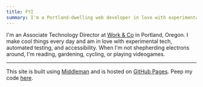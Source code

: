 ```yaml
---
title: FYI
summary: I'm a Portland-dwelling web developer in love with experimental tech, automated testing, and accessibility. I make super cool things at Work & Co.
---
```


I'm an Associate Technology Director at [Work & Co](https://work.co) in Portland, Oregon. I make cool things every day and am in love with experimental tech, automated testing, and accessibility. When I'm not shepherding electrons around, I'm reading, gardening, cycling, or playing videogames.

---

This site is built using [Middleman](https://middlemanapp.com/) and is hosted on [GitHub Pages](https://pages.github.com/). Peep my code [here](https://github.com/vgpena/vgpena.github.io).
